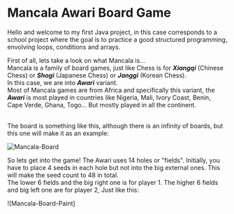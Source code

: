# Mancala Awari Board Game

Hello and welcome to my first Java project, in this case corresponds to a school project where the goal is to practice a good structured programming, envolving loops, conditions and arrays.

First of all, lets take a look on what Mancala is...</br>
Mancala is a family of board games, just like Chess is for <b><i>Xiangqi</i></b> (Chinese Chess) or <b><i>Shogi</i></b> (Japanese Chess) or <b><i>Janggi</i></b> (Korean Chess).</br>
In this case, we are into <b><i>Awari</i></b> variant. </br>Most of Mancala games are from Africa and specifically this variant, the <b><i>Awari</i></b> is most played in countries like Nigeria, Mali, Ivory Coast, Benin, Cape Verde, Ghana, Togo... But mostly played in all the continent. </br> </br>

The board is something like this, although there is an infinity of boards, but this one will make it as an example:

![Mancala-Board](https://upload.wikimedia.org/wikipedia/commons/thumb/6/6d/Wooden_Mancala_board.jpg/330px-Wooden_Mancala_board.jpg)

So lets get into the game! The Awari uses 14 holes or "fields". Initially, you have to place 4 seeds in each hole but not into the big external ones. This will make the seed count to 48 in total. </br>
The lower 6 fields and the big right one is for player 1. The higher 6 fields and big left one are for player 2, Just like this:

![Mancala-Board-Paint]

